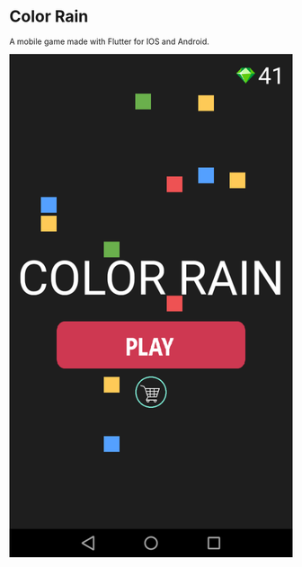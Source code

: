 # Color Rain

A mobile game made with Flutter for IOS and Android.

![Description of the image](https://github.com/Mark-RI/ColorRainMobileFlutter/raw/master/HomeScreen.png)
